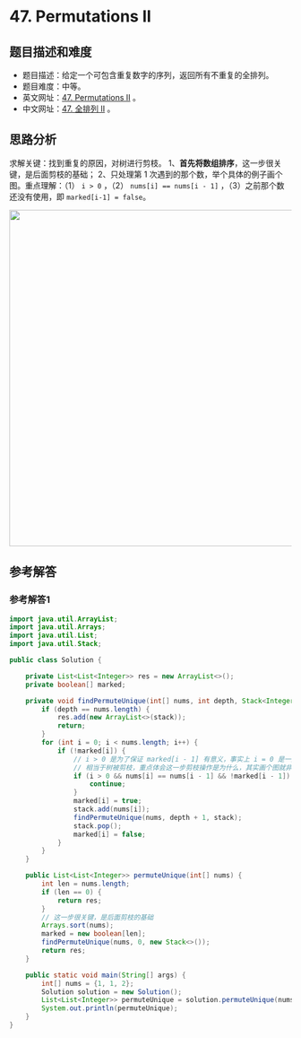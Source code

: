 # 47. Permutations II

## 题目描述和难度
+ 题目描述：给定一个可包含重复数字的序列，返回所有不重复的全排列。
+ 题目难度：中等。
+ 英文网址：[47. Permutations II](https://leetcode.com/problems/permutations-ii/description/)  。
+ 中文网址：[47. 全排列 II](https://leetcode-cn.com/problems/permutations-ii/description/)  。
## 思路分析
求解关键：找到重复的原因，对树进行剪枝。
1、**首先将数组排序**，这一步很关键，是后面剪枝的基础；
2、只处理第 1 次遇到的那个数，举个具体的例子画个图。重点理解：（1） `i > 0` ，（2） `nums[i] == nums[i - 1]` ，（3）之前那个数还没有使用，即 `marked[i-1] = false`。

<img src="https://liweiwei1419.github.io/images/leetcode-solution/47-1.jpg" width="600">

## 参考解答
### 参考解答1

```java
import java.util.ArrayList;
import java.util.Arrays;
import java.util.List;
import java.util.Stack;

public class Solution {

    private List<List<Integer>> res = new ArrayList<>();
    private boolean[] marked;

    private void findPermuteUnique(int[] nums, int depth, Stack<Integer> stack) {
        if (depth == nums.length) {
            res.add(new ArrayList<>(stack));
            return;
        }
        for (int i = 0; i < nums.length; i++) {
            if (!marked[i]) {
                // i > 0 是为了保证 marked[i - 1] 有意义，事实上 i = 0 是一定在解当中的
                // 相当于树被剪枝，重点体会这一步剪枝操作是为什么，其实画个图就非常清楚了
                if (i > 0 && nums[i] == nums[i - 1] && !marked[i - 1]) {
                    continue;
                }
                marked[i] = true;
                stack.add(nums[i]);
                findPermuteUnique(nums, depth + 1, stack);
                stack.pop();
                marked[i] = false;
            }
        }
    }

    public List<List<Integer>> permuteUnique(int[] nums) {
        int len = nums.length;
        if (len == 0) {
            return res;
        }
        // 这一步很关键，是后面剪枝的基础
        Arrays.sort(nums);
        marked = new boolean[len];
        findPermuteUnique(nums, 0, new Stack<>());
        return res;
    }

    public static void main(String[] args) {
        int[] nums = {1, 1, 2};
        Solution solution = new Solution();
        List<List<Integer>> permuteUnique = solution.permuteUnique(nums);
        System.out.println(permuteUnique);
    }
}
```